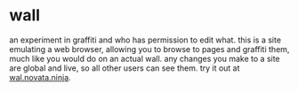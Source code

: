 # wall

an experiment in graffiti and who has permission to edit what. this is a site emulating a web browser, allowing you to browse to
pages and graffiti them, much like you would do on an actual wall. any changes you make to a site are global and live, so all other
users can see them. try it out at [wal.novata.ninja](https://wall.novata.ninja).
